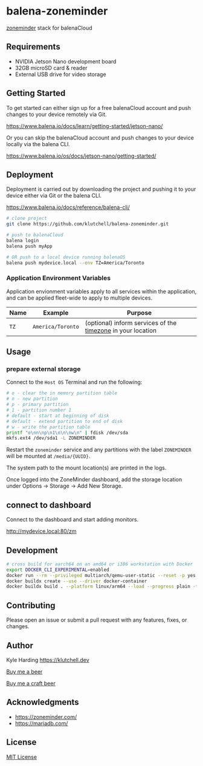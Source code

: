 # balena-zoneminder

[zoneminder](https://www.zoneminder.com/) stack for balenaCloud

## Requirements

- NVIDIA Jetson Nano development board
- 32GB microSD card & reader
- External USB drive for video storage

## Getting Started

To get started can either sign up for a free balenaCloud account and push changes to your device remotely via Git.

<https://www.balena.io/docs/learn/getting-started/jetson-nano/>

Or you can skip the balenaCloud account and push changes to your device locally via the balena CLI.

<https://www.balena.io/os/docs/jetson-nano/getting-started/>

## Deployment

Deployment is carried out by downloading the project and pushing it to your device either via Git or the balena CLI.

<https://www.balena.io/docs/reference/balena-cli/>

```bash
# clone project
git clone https://github.com/klutchell/balena-zoneminder.git

# push to balenaCloud
balena login
balena push myApp

# OR push to a local device running balenaOS
balena push mydevice.local --env TZ=America/Toronto
```

### Application Environment Variables

Application envionment variables apply to all services within the application, and can be applied fleet-wide to apply to multiple devices.

|Name|Example|Purpose|
|---|---|---|
|`TZ`|`America/Toronto`|(optional) inform services of the [timezone](https://en.wikipedia.org/wiki/List_of_tz_database_time_zones) in your location|

## Usage

### prepare external storage

Connect to the `Host OS` Terminal and run the following:

```bash
# o - clear the in memory partition table
# n - new partition
# p - primary partition
# 1 - partition number 1
# default - start at beginning of disk
# default - extend partition to end of disk
# w - write the partition table
printf "o\nn\np\n1\n\n\nw\n" | fdisk /dev/sda
mkfs.ext4 /dev/sda1 -L ZONEMINDER
```

Restart the `zoneminder` service and any partitions with the label `ZONEMINDER` will be mounted at `/media/{UUID}`.

The system path to the mount location(s) are printed in the logs.

Once logged into the ZoneMinder dashboard, add the storage location under Options -> Storage -> Add New Storage.

## connect to dashboard

Connect to the dashboard and start adding monitors.

<http://mydevice.local:80/zm>

## Development

```bash
# cross build for aarch64 on an amd64 or i386 workstation with Docker
export DOCKER_CLI_EXPERIMENTAL=enabled
docker run --rm --privileged multiarch/qemu-user-static --reset -p yes
docker buildx create --use --driver docker-container
docker buildx build . --platform linux/arm64 --load --progress plain -t zoneminder
```

## Contributing

Please open an issue or submit a pull request with any features, fixes, or changes.

## Author

Kyle Harding <https://klutchell.dev>

[Buy me a beer](https://kyles-tip-jar.myshopify.com/cart/31356319498262:1?channel=buy_button)

[Buy me a craft beer](https://kyles-tip-jar.myshopify.com/cart/31356317859862:1?channel=buy_button)

## Acknowledgments

- <https://zoneminder.com/>
- <https://mariadb.com/>

## License

[MIT License](./LICENSE)
